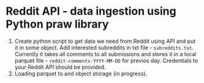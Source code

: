 # Reddit API - data ingestion using Python praw library

1. Create python script to get data we need from Reddit using API and put it in some object.
Add interested subreddits in txt file - `subreddits.txt`. Currently it takes all comments to all submissions and stores it in a local parquet file - `reddit-comments-YYYY-MM-DD` for previos day. Credentials to your Reddit API should be provided.
2. Loading parquet to and object storage (in progress).